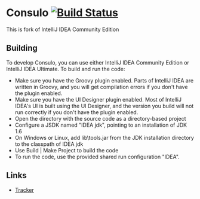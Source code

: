 # Consulo [![Build Status](https://secure.travis-ci.org/consulo/consulo.png?branch=master)](http://travis-ci.org/consulo/consulo)


This is fork of IntelliJ IDEA Community Edition

## Building

To develop Consulo, you can use either IntelliJ IDEA Community Edition or IntelliJ IDEA Ultimate. To build and run the code:

* Make sure you have the Groovy plugin enabled. Parts of IntelliJ IDEA are written in Groovy, and you will get compilation errors if you don't have the plugin enabled.
* Make sure you have the UI Designer plugin enabled. Most of IntelliJ IDEA's UI is built using the UI Designer, and the version you build will not run correctly if you don't have the plugin enabled.
* Open the directory with the source code as a directory-based project
* Configure a JSDK named "IDEA jdk", pointing to an installation of JDK 1.6
* On Windows or Linux, add lib\tools.jar from the JDK installation directory to the classpath of IDEA jdk
* Use Build | Make Project to build the code
* To run the code, use the provided shared run configuration "IDEA".

## Links

* [Tracker](http://napile.myjetbrains.com/youtrack/issues/CO)